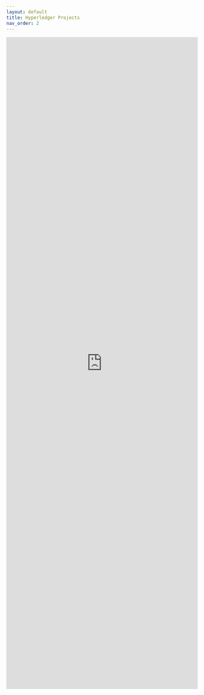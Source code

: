 ```yaml
---
layout: default
title: Hyperledger Projects
nav_order: 2
---
```

[//]: # (SPDX-License-Identifier: CC-BY-4.0)

<div>
    <iframe src="https://landscape.hyperledger.org/card-mode?format=card-mode&project=hosted&grouping=project&embed=yes" frameborder="0" id="landscape" scrolling="no" style="width: 1px; min-width: 100%; opacity: 1; visibility: visible; overflow: hidden; height: 1717px;"></iframe>
    <script src="https://landscape.hyperledger.org/iframeResizer.js"></script>
</div>


